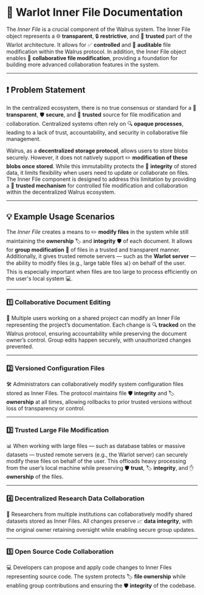# 🚀 **Warlot Inner File Documentation**

The _Inner File_ is a crucial component of the Walrus system. The Inner File object represents a 🌐 **transparent**, 🔒 **restrictive**, and 🤝 **trusted** part of the Warlot architecture. It allows for ✅ **controlled** and 📜 **auditable** file modification within the Walrus protocol. In addition, the Inner File object enables 👥 **collaborative file modification**, providing a foundation for building more advanced collaboration features in the system.

---

## ❗ **Problem Statement**

In the centralized ecosystem, there is no true consensus or standard for a 🌟 **transparent**, 🛡 **secure**, and 🤝 **trusted** source for file modification and collaboration. Centralized systems often rely on 🔍 **opaque processes**, leading to a lack of trust, accountability, and security in collaborative file management.

Walrus, as a **decentralized storage protocol**, allows users to store blobs securely. However, it does not natively support ✏️ **modification of these blobs once stored**. While this immutability protects the 🧩 **integrity** of stored data, it limits flexibility when users need to update or collaborate on files. The Inner File component is designed to address this limitation by providing a 🔑 **trusted mechanism** for controlled file modification and collaboration within the decentralized Walrus ecosystem.

---

## 💡 **Example Usage Scenarios**

The _Inner File_ creates a means to ✏️ **modify files** in the system while still maintaining the **ownership** 🏷 and **integrity** 🛡 of each document. It allows for **group modification** 👥 of files in a trusted and transparent manner. Additionally, it gives trusted remote servers — such as the **Warlot server** — the ability to modify files (e.g., large table files 📊) on behalf of the user. This is especially important when files are too large to process efficiently on the user's local system 💻.

---

### 1️⃣ **Collaborative Document Editing**

👥 Multiple users working on a shared project can modify an Inner File representing the project’s documentation. Each change is 🔍 **tracked** on the Walrus protocol, ensuring accountability while preserving the document owner’s control. Group edits happen securely, with unauthorized changes prevented.

---

### 2️⃣ **Versioned Configuration Files**

🛠 Administrators can collaboratively modify system configuration files stored as Inner Files. The protocol maintains file 🛡 **integrity** and 🏷 **ownership** at all times, allowing rollbacks to prior trusted versions without loss of transparency or control.

---

### 3️⃣ **Trusted Large File Modification**

📊 When working with large files — such as database tables or massive datasets — trusted remote servers (e.g., the Warlot server) can securely modify these files on behalf of the user. This offloads heavy processing from the user’s local machine while preserving 🛡 **trust**, 🏷 **integrity**, and ✋ **ownership** of the files.

---

### 4️⃣ **Decentralized Research Data Collaboration**

🔬 Researchers from multiple institutions can collaboratively modify shared datasets stored as Inner Files. All changes preserve 📈 **data integrity**, with the original owner retaining oversight while enabling secure group updates.

---

### 5️⃣ **Open Source Code Collaboration**

💻 Developers can propose and apply code changes to Inner Files representing source code. The system protects 🏷 **file ownership** while enabling group contributions and ensuring the 🛡 **integrity** of the codebase.
